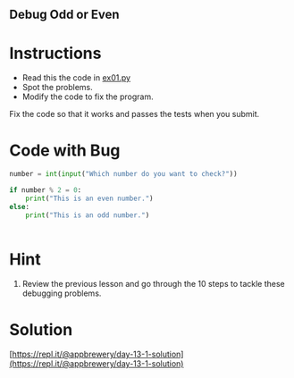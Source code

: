 ## Debug Odd or Even

# Instructions

- Read this the code in [ex01.py](ex01.py)
- Spot the problems. 
- Modify the code to fix the program. 

Fix the code so that it works and passes the tests when you submit. 

# Code with Bug

```python
number = int(input("Which number do you want to check?"))

if number % 2 = 0:
    print("This is an even number.")
else:
    print("This is an odd number.")
  

```

# Hint

1. Review the previous lesson and go through the 10 steps to tackle these debugging problems.

# Solution

[https://repl.it/@appbrewery/day-13-1-solution](https://repl.it/@appbrewery/day-13-1-solution)

